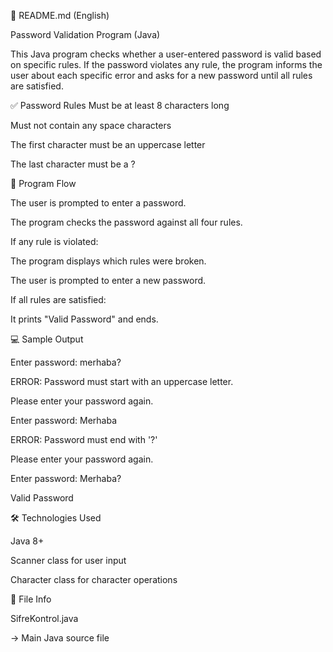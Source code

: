 📄 README.md (English)

Password Validation Program (Java)

This Java program checks whether a user-entered password is valid based on specific rules. If the password violates any rule, the program informs the user about each specific error and asks for a new password until all rules are satisfied.

✅ Password Rules
Must be at least 8 characters long

Must not contain any space characters

The first character must be an uppercase letter

The last character must be a ?

🔁 Program Flow

The user is prompted to enter a password.

The program checks the password against all four rules.

If any rule is violated:

The program displays which rules were broken.

The user is prompted to enter a new password.

If all rules are satisfied:

It prints "Valid Password" and ends.

💻 Sample Output

Enter password: merhaba?

ERROR: Password must start with an uppercase letter.

Please enter your password again.


Enter password: Merhaba

ERROR: Password must end with '?'

Please enter your password again.



Enter password: Merhaba?

Valid Password



🛠️ Technologies Used

Java 8+

Scanner class for user input

Character class for character operations

📁 File Info

SifreKontrol.java 

→ Main Java source file